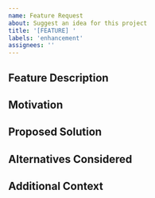 ```yaml
---
name: Feature Request
about: Suggest an idea for this project
title: '[FEATURE] '
labels: 'enhancement'
assignees: ''
---
```


## Feature Description
<!-- Please describe the feature you would like in as much detail as possible -->



## Motivation
<!-- Why do you feel this feature is necessary? -->



## Proposed Solution
<!-- Describe the solution you'd like -->



## Alternatives Considered
<!-- Describe any alternative solutions or features you've considered -->



## Additional Context
<!-- Add any other context, screenshots, or examples about the feature request here -->